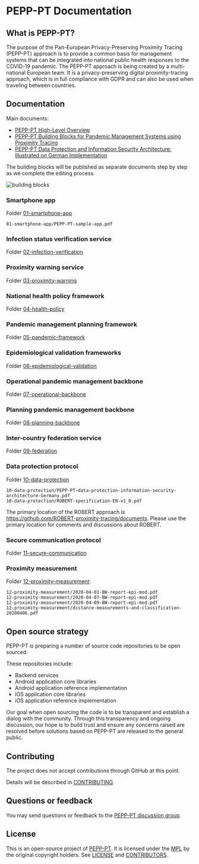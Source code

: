 # PEPP-PT Documentation

## What is PEPP-PT?

The purpose of the Pan-European Privacy-Preserving Proximity Tracing (PEPP-PT)
approach is to provide a common basis for management systems that can be
integrated into national public health responses to the COVID-19 pandemic.  The
PEPP-PT approach is being created by a multi-national European team.  It is
a privacy-preserving digital proximity-tracing approach, which is in full
compliance with GDPR and can also be used when traveling between countries.

## Documentation

Main documents:

- [PEPP-PT High-Level Overview](./PEPP-PT-high-level-overview.pdf)
- [PEPP-PT Building Blocks for Pandemic Management Systems using Proximity Tracing](./PEPP-PT-building-blocks.pdf)
- [PEPP-PT Data Protection and Information Security Architecture: Illustrated on German Implementation](./10-data-protection/PEPP-PT-data-protection-information-security-architecture-Germany.pdf)

The building blocks will be published as separate documents step by step as we
complete the editing process.

![building blocks](./img/blocks.png)

### Smartphone app

Folder [01-smartphone-app](./01-smartphone-app)

```
01-smartphone-app/PEPP-PT-sample-app.pdf
```

### Infection status verification service

Folder [02-infection-verification](./02-infection-verification)

### Proximity warning service

Folder [03-proximity-warning](./03-proximity-warning)

### National health policy framework

Folder [04-health-policy](./04-health-policy)

### Pandemic management planning framework

Folder [05-pandemic-framework](./05-pandemic-framework)

### Epidemiological validation frameworks

Folder [06-epidemiological-validation](./06-epidemiological-validation)

### Operational pandemic management backbone

Folder [07-operational-backbone](./07-operational-backbone)

### Planning pandemic management backbone

Folder [08-planning-backbone](./08-planning-backbone)

### Inter-country federation service

Folder [09-federation](./09-federation)

### Data protection protocol

Folder [10-data-protection](./10-data-protection)

```
10-data-protection/PEPP-PT-data-protection-information-security-architecture-Germany.pdf
10-data-protection/ROBERT-specification-EN-v1_0.pdf
```

The primary location of the ROBERT approach is
<https://github.com/ROBERT-proximity-tracing/documents>.  Please use the
primary location for comments and discussions about ROBERT.

### Secure communication protocol

Folder [11-secure-communication](./11-secure-communication)

### Proximity measurement

Folder [12-proximity-measurement](./12-proximity-measurement):

```
12-proximity-measurement/2020-04-01-BW-report-epi-mod.pdf
12-proximity-measurement/2020-04-07-BW-report-epi-mod.pdf
12-proximity-measurement/2020-04-09-BW-report-epi-mod.pdf
12-proximity-measurement/distance-measurements-and-classification-20200406.pdf
```

## Open source strategy

PEPP-PT is preparing a number of source code repositories to be open sourced.

These repositories include:

* Backend services
* Android application core libraries
* Android application reference implementation
* iOS application core libraries
* iOS application reference implementation

Our goal when open sourcing the code is to be transparent and establish
a dialog with the community.  Through this transparency and ongoing discussion,
our hope is to build trust and ensure any concerns raised are resolved before
solutions based on PEPP-PT are released to the general public.

## Contributing

The project does not accept contributions through GitHub at this point.

Details will be described in [CONTRIBUTING](./CONTRIBUTING.md).

## Questions or feedback

You may send questions or feedback to the
[PEPP-PT discussion group](https://groups.google.com/forum/#!forum/pepp-pt-discussion).

## License

This is an open-source project of [PEPP-PT](https://www.pepp-pt.org/).  It is
licensed under the [MPL](./LICENSE.txt) by the original copyright holders.  See
[LICENSE](./LICENSE.txt) and [CONTRIBUTORS](./CONTRIBUTORS.txt).
